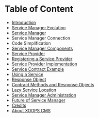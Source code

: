 # Table of Content

* [Introduction](README.md)
* [Service Manager Evolution](en/book/1install.md)
* [Service Manager](en/book/service-manager.md)
 * Service Manager Connection
 * Code Simplification
* [Service Manager Components](en/book/service-manager-components.md)
 * [Service Provider](en/book/service-provider.md)
 * [Registering a Service Provider](en/book/registering-a-service-provider.md)
 * [Service Provider Implementation](en/book/service-provider-implementation.md)
 * [Service Contract Example](en/book/service-contract-example.md)
 * [Using a Service](en/book/using-service.md)
 * [Response Object](en/book/response-object.md)
 * [Contract Methods and Response Objects](en/book/contract-methods-and-response-objects.md)
 * [Lazy Service Location](en/book/lazy-service-location.md)
 * [Service Manager Administration](en/book/service-manager-administration.md)
* [Future of Service Manager](en/book/future-of-service-manager.md)
* [Credits](en/book/9credits.md)
* [About XOOPS CMS](en/book/10aboutxoops.md)




